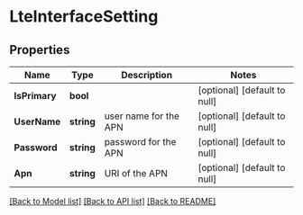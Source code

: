 # LteInterfaceSetting

## Properties
Name | Type | Description | Notes
------------ | ------------- | ------------- | -------------
**IsPrimary** | **bool** |  | [optional] [default to null]
**UserName** | **string** | user name for the APN | [optional] [default to null]
**Password** | **string** | password for the APN | [optional] [default to null]
**Apn** | **string** | URI of the APN | [optional] [default to null]

[[Back to Model list]](../README.md#documentation-for-models) [[Back to API list]](../README.md#documentation-for-api-endpoints) [[Back to README]](../README.md)

